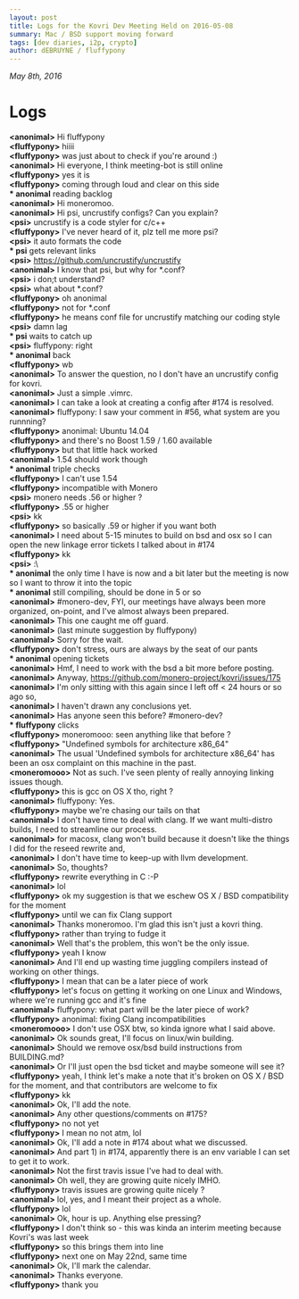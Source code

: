 ```yaml
---
layout: post
title: Logs for the Kovri Dev Meeting Held on 2016-05-08
summary: Mac / BSD support moving forward
tags: [dev diaries, i2p, crypto]
author: dEBRUYNE / fluffypony
---
```

 
*May 8th, 2016*
 
# Logs

**\<anonimal>** Hi fluffypony  
**\<fluffypony>** hiiii  
**\<fluffypony>** was just about to check if you're around :)  
**\<anonimal>** Hi everyone, I think meeting-bot is still online  
**\<fluffypony>** yes it is  
**\<fluffypony>** coming through loud and clear on this side  
**\* anonimal** reading backlog  
**\<anonimal>** Hi moneromoo.  
**\<anonimal>** Hi psi, uncrustify configs? Can you explain?  
**\<psi>** uncrustify is a code styler for c/c++  
**\<fluffypony>** I've never heard of it, plz tell me more psi?  
**\<psi>** it auto formats the code  
**\* psi** gets relevant links  
**\<psi>** https://github.com/uncrustify/uncrustify  
**\<anonimal>** I know that psi, but why for *.conf?  
**\<psi>** i don;t understand?  
**\<psi>** what about *.conf?  
**\<fluffypony>** oh anonimal  
**\<fluffypony>** not for *.conf  
**\<fluffypony>** he means conf file for uncrustify matching our coding style  
**\<psi>** damn lag  
**\* psi** waits to catch up  
**\<psi>** fluffypony: right  
**\* anonimal** back  
**\<fluffypony>** wb  
**\<anonimal>** To answer the question, no I don't have an uncrustify config for kovri.  
**\<anonimal>** Just a simple .vimrc.  
**\<anonimal>** I can take a look at creating a config after #174 is resolved.  
**\<anonimal>** fluffypony: I saw your comment in #56, what system are you runnning?  
**\<fluffypony>** anonimal: Ubuntu 14.04  
**\<fluffypony>** and there's no Boost 1.59 / 1.60 available  
**\<fluffypony>** but that little hack worked  
**\<anonimal>** 1.54 should work though  
**\* anonimal** triple checks  
**\<fluffypony>** I can't use 1.54  
**\<fluffypony>** incompatible with Monero  
**\<psi>** monero needs .56 or higher ?  
**\<fluffypony>** .55 or higher  
**\<psi>** kk  
**\<fluffypony>** so basically .59 or higher if you want both  
**\<anonimal>** I need about 5-15 minutes to build on bsd and osx so I can open the new linkage error tickets I talked about in #174  
**\<fluffypony>** kk  
**\<psi>** :\  
**\* anonimal** the only time I have is now and a bit later but the meeting is now so I want to throw it into the topic  
**\* anonimal** still compiling, should be done in 5 or so  
**\<anonimal>** #monero-dev, FYI, our meetings have always been more organized, on-point, and I've almost always been prepared.  
**\<anonimal>** This one caught me off guard.  
**\<anonimal>** (last minute suggestion by fluffypony)  
**\<anonimal>** Sorry for the wait.  
**\<fluffypony>** don't stress, ours are always by the seat of our pants  
**\* anonimal** opening tickets  
**\<anonimal>** Hmf, I need to work with the bsd a bit more before posting.  
**\<anonimal>** Anyway, https://github.com/monero-project/kovri/issues/175  
**\<anonimal>** I'm only sitting with this again since I left off < 24 hours or so ago so,  
**\<anonimal>** I haven't drawn any conclusions yet.  
**\<anonimal>** Has anyone seen this before? #monero-dev?  
**\* fluffypony** clicks  
**\<fluffypony>** moneromooo: seen anything like that before ?  
**\<fluffypony>** "Undefined symbols for architecture x86_64"  
**\<anonimal>** The usual 'Undefined symbols for architecture x86_64' has been an osx complaint on this machine in the past.  
**\<moneromooo>** Not as such. I've seen plenty of really annoying linking issues though.  
**\<fluffypony>** this is gcc on OS X tho, right ?  
**\<anonimal>** fluffypony: Yes.  
**\<fluffypony>** maybe we're chasing our tails on that  
**\<anonimal>** I don't have time to deal with clang. If we want multi-distro builds, I need to streamline our process.  
**\<anonimal>** for macosx, clang won't build because it doesn't like the things I did for the reseed rewrite and,  
**\<anonimal>** I don't have time to keep-up with llvm development.  
**\<anonimal>** So, thoughts?  
**\<fluffypony>** rewrite everything in C :-P  
**\<anonimal>** lol  
**\<fluffypony>** ok my suggestion is that we eschew OS X / BSD compatibility for the moment  
**\<fluffypony>** until we can fix Clang support  
**\<anonimal>** Thanks moneromoo. I'm glad this isn't just a kovri thing.  
**\<fluffypony>** rather than trying to fudge it  
**\<anonimal>** Well that's the problem, this won't be the only issue.  
**\<fluffypony>** yeah I know  
**\<anonimal>** And I'll end up wasting time juggling compilers instead of working on other things.  
**\<fluffypony>** I mean that can be a later piece of work  
**\<fluffypony>** let's focus on getting it working on one Linux and Windows, where we're running gcc and it's fine  
**\<anonimal>** fluffypony: what part will be the later piece of work?  
**\<fluffypony>** anonimal: fixing Clang incompatibilities  
**\<moneromooo>** I don't use OSX btw, so kinda ignore what I said above.  
**\<anonimal>** Ok sounds great, I'll focus on linux/win building.  
**\<anonimal>** Should we remove osx/bsd build instructions from BUILDING.md?  
**\<anonimal>** Or I'll just open the bsd ticket and maybe someone will see it?  
**\<fluffypony>** yeah, I think let's make a note that it's broken on OS X / BSD for the moment, and that contributors are welcome to fix  
**\<fluffypony>** kk  
**\<anonimal>** Ok, I'll add the note.  
**\<anonimal>** Any other questions/comments on #175?  
**\<fluffypony>** no not yet  
**\<fluffypony>** I mean no not atm, lol  
**\<anonimal>** Ok, I'll add a note in #174 about what we discussed.  
**\<anonimal>** And part 1) in #174, apparently there is an env variable I can set to get it to work.  
**\<anonimal>** Not the first travis issue I've had to deal with.  
**\<anonimal>** Oh well, they are growing quite nicely IMHO.  
**\<fluffypony>** travis issues are growing quite nicely ?  
**\<anonimal>** lol, yes, and I meant their project as a whole.  
**\<fluffypony>** lol  
**\<anonimal>** Ok, hour is up. Anything else pressing?  
**\<fluffypony>** I don't think so - this was kinda an interim meeting because Kovri's was last week  
**\<fluffypony>** so this brings them into line  
**\<fluffypony>** next one on May 22nd, same time  
**\<anonimal>** Ok, I'll mark the calendar.  
**\<anonimal>** Thanks everyone.  
**\<fluffypony>** thank you